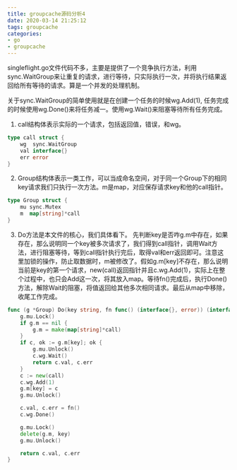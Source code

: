 ```yaml
---
title: groupcache源码分析4
date: 2020-03-14 21:25:12
tags: groupcache
categories: 
- go
- groupcache
---
```


singleflight.go文件代码不多，主要是提供了一个竞争执行方法，利用sync.WaitGroup来让重复的请求，进行等待，只实际执行一次，并将执行结果返回给所有等待的请求。算是一个并发的处理机制。

<!-- more -->

关于sync.WaitGroup的简单使用就是在创建一个任务的时候wg.Add(1), 任务完成的时候使用wg.Done()来将任务减一。使用wg.Wait()来阻塞等待所有任务完成。

1. call结构体表示实际的一个请求，包括返回值，错误，和wg。
``` go
type call struct {
	wg  sync.WaitGroup
	val interface{}
	err error
}
```

2. Group结构体表示一类工作，可以当成命名空间，对于同一个Group下的相同key请求我们只执行一次方法。m是map，对应保存请求key和他的call指针。
``` go
type Group struct {
	mu sync.Mutex
	m  map[string]*call
}
```

3. Do方法是本文件的核心，我们具体看下。
先判断key是否咋g.m中存在，如果存在，那么说明同一个key被多次请求了，我们得到call指针，调用Wait方法，进行阻塞等待，等到call指针执行完后，取得val和err返回即可。注意这里加锁的操作，防止取数据时，m被修改了。假如g.m[key]不存在，那么说明当前是key的第一个请求，new(call)返回指针并且c.wg.Add(1)，实际上在整个过程中，也只会Add这一次，将其放入map。等待fn()完成后，执行Done()方法，解除Wait的阻塞，将值返回给其他多次相同请求。最后从map中移除，收尾工作完成。
``` go
func (g *Group) Do(key string, fn func() (interface{}, error)) (interface{}, error) {
	g.mu.Lock()
	if g.m == nil {
		g.m = make(map[string]*call)
	}
	if c, ok := g.m[key]; ok {
		g.mu.Unlock()
		c.wg.Wait()
		return c.val, c.err
	}
	c := new(call)
	c.wg.Add(1)
	g.m[key] = c
	g.mu.Unlock()

	c.val, c.err = fn()
	c.wg.Done()

	g.mu.Lock()
	delete(g.m, key)
	g.mu.Unlock()

	return c.val, c.err
}
```